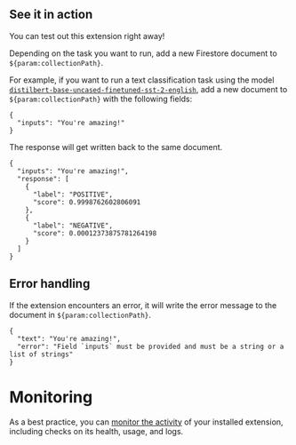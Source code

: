 ## See it in action

You can test out this extension right away!

Depending on the task you want to run, add a new Firestore document to `${param:collectionPath}`.

For example, if you want to run a text classification task using the model [`distilbert-base-uncased-finetuned-sst-2-english`](https://huggingface.co/distilbert-base-uncased-finetuned-sst-2-english), add a new document to `${param:collectionPath}` with the following fields:

```
{
  "inputs": "You're amazing!"
}
```

The response will get written back to the same document.

```
{
  "inputs": "You're amazing!",
  "response": [
    {
      "label": "POSITIVE",
      "score": 0.9998762602806091
    },
    {
      "label": "NEGATIVE",
      "score": 0.00012373875781264198
    }
  ]
}
```

## Error handling

If the extension encounters an error, it will write the error message to the document in `${param:collectionPath}`.

```
{
  "text": "You're amazing!",
  "error": "Field `inputs` must be provided and must be a string or a list of strings"
}
```

# Monitoring

As a best practice, you can [monitor the activity](https://firebase.google.com/docs/extensions/manage-installed-extensions#monitor) of your installed extension, including checks on its health, usage, and logs.

